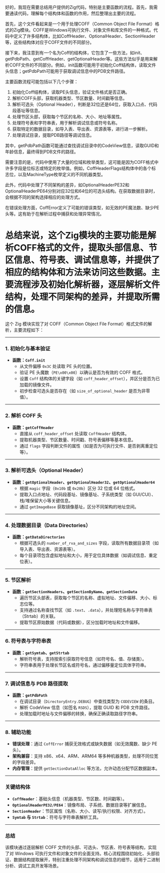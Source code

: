 好的，我现在需要总结用户提供的Zig代码，特别是主要函数的流程。首先，我需要通读代码，理解每个结构体和函数的作用，然后整理出主要的流程。

首先，这个文件看起来是一个用于处理COFF（Common Object File Format）格式的Zig模块。COFF是Windows可执行文件、对象文件和库文件的一种格式。代码中定义了许多结构体，比如CoffHeader、OptionalHeader、SectionHeader等，这些结构体对应于COFF文件的不同部分。

接下来，我注意到有一个名为Coff的结构体，它包含了一些方法，如init、getPdbPath、getCoffHeader、getOptionalHeader等。这些方法似乎是用来解析COFF文件的不同部分。例如，init函数可能用于初始化Coff结构体，读取文件头信息；getPdbPath可能用于获取调试信息中的PDB文件路径。

主要函数流程可能包括以下几个步骤：

1. 初始化Coff结构体，读取PE头信息，验证文件格式是否正确。
2. 解析COFF头部，获取机器类型、节区数量、时间戳等信息。
3. 解析可选头（Optional Header），判断是32位还是64位，获取入口点、代码段基址等信息。
4. 处理节区头部，获取每个节区的名称、大小、地址等属性。
5. 处理符号表和字符串表，用于解析调试信息或符号名称。
6. 获取特定的数据目录，如导入表、导出表、资源表等，进行进一步解析。
7. 处理调试目录，提取PDB路径等调试信息。

其中，getPdbPath函数可能通过查找调试目录中的CodeView信息，读取GUID和年龄信息，最终得到PDB文件的路径。

需要注意的是，代码中使用了大量的位域和枚举类型，这可能是因为COFF格式中许多字段是位标志或特定的枚举值。例如，CoffHeaderFlags结构体中的各个标志位，以及MachineType枚举定义的不同机器类型。

此外，代码中处理了不同架构的差异，如OptionalHeaderPE32和OptionalHeaderPE64分别对应32位和64位的可选头结构。在获取数据目录时，会根据不同的架构选择相应的处理方式。

在错误处理方面，CoffError定义了可能的错误类型，如无效的PE魔法数、缺少PE头等。这有助于在解析过程中捕获和处理异常情况。

总结来说，这个Zig模块的主要功能是解析COFF格式的文件，提取头部信息、节区信息、符号表、调试信息等，并提供了相应的结构体和方法来访问这些数据。主要流程涉及初始化解析器，逐层解析文件结构，处理不同架构的差异，并提取所需的信息。
================================================
这个 Zig 模块实现了对 COFF（Common Object File Format）格式文件的解析，主要流程如下：

---

### **1. 初始化与基本验证**
- **函数：`Coff.init`**
  - 从文件偏移 `0x3C` 处读取 PE 头的位置。
  - 验证 PE 头魔数（`PE\x00\x00`）以确认是否为有效的 COFF 格式。
  - 设置 `Coff` 结构体的关键字段（如 `coff_header_offset`），并区分是否为已加载的镜像文件。
  - 初步检查可选头是否存在（如 `size_of_optional_header` 是否为非零值）。

---

### **2. 解析 COFF 头**
- **函数：`getCoffHeader`**
  - 直接从 `coff_header_offset` 处读取 `CoffHeader` 结构体。
  - 提取机器类型、节区数量、时间戳、符号表偏移等基本信息。
  - 通过 `flags` 字段判断文件的属性（如是否为可执行文件、是否剥离重定位等）。

---

### **3. 解析可选头（Optional Header）**
- **函数：`getOptionalHeader`、`getOptionalHeader32`、`getOptionalHeader64`**
  - 根据 `magic` 字段（`0x10b` 或 `0x20b`）区分 32 位或 64 位格式。
  - 提取入口点地址、代码段基址、镜像基址、子系统类型（如 GUI/CUI）、栈/堆保留大小等关键信息。
  - 通过 `getImageBase` 获取镜像基址，区分不同架构的地址空间。

---

### **4. 处理数据目录（Data Directories）**
- **函数：`getDataDirectories`**
  - 根据可选头的 `number_of_rva_and_sizes` 字段，读取所有数据目录项（如导入表、导出表、资源表等）。
  - 每个目录项包含虚拟地址和大小，用于定位具体数据（如调试信息、重定位表）。

---

### **5. 节区解析**
- **函数：`getSectionHeaders`、`getSectionByName`、`getSectionData`**
  - 遍历节区头部表，获取每个节区的名称、虚拟地址、文件偏移、大小、标志位等。
  - 支持通过名称查找节区（如 `.text`、`.data`），并处理短名称与字符串表（Strtab）的关联。
  - 提取节区原始数据（代码或数据），区分加载时地址和文件偏移。

---

### **6. 符号表与字符串表**
- **函数：`getSymtab`、`getStrtab`**
  - 解析符号表，支持按索引获取符号信息（如符号名、值、存储类）。
  - 字符串表用于处理长节区名或符号名，通过偏移量定位具体字符串。

---

### **7. 调试信息与 PDB 路径提取**
- **函数：`getPdbPath`**
  - 在调试目录（`DirectoryEntry.DEBUG`）中查找类型为 `CODEVIEW` 的条目。
  - 解析 CodeView 信息（如签名 `RSDS`），提取 GUID 和 PDB 文件路径。
  - 处理加载时地址与文件偏移的转换，确保正确读取路径字符串。

---

### **8. 辅助功能**
- **错误处理**：通过 `CoffError` 捕获无效格式或缺失数据（如无效魔数、缺少 PE 头）。
- **架构兼容**：支持 x86、x64、ARM、ARM64 等多种机器类型，处理不同位宽的字段差异。
- **内存管理**：提供 `getSectionDataAlloc` 等方法，允许动态分配节区数据副本。

---

### **关键结构体**
- **`CoffHeader`**：基础头信息（机器类型、节区数、时间戳等）。
- **`OptionalHeaderPE32/PE64`**：镜像布局、子系统、数据目录等扩展信息。
- **`SectionHeader`**：节区属性（名称、大小、读写/执行权限、对齐方式）。
- **`Symtab` 与 `Strtab`**：符号与字符串表解析工具。

---

### **总结**
该模块通过逐层解析 COFF 文件的头部、可选头、节区表、符号表等结构，实现了对 Windows 可执行文件和对象文件的全面支持。核心流程围绕初始化、头部验证、数据结构提取展开，特别注重处理不同架构和调试信息的细节，适用于二进制分析、调试工具开发等场景。